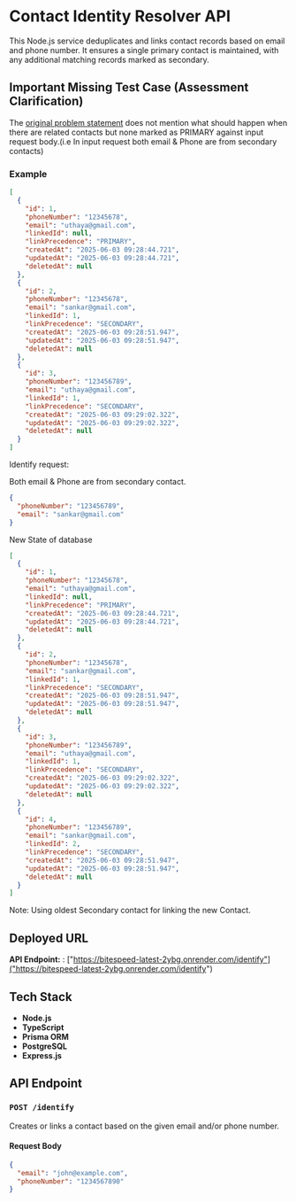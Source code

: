 # Contact Identity Resolver API

This Node.js service deduplicates and links contact records based on email and phone number. It ensures a single primary contact is maintained, with any additional matching records marked as secondary.

## Important Missing Test Case (Assessment Clarification)

The [original problem statement](https://bitespeed.notion.site/Bitespeed-Backend-Task-Identity-Reconciliation-1fb21bb2a930802eb896d4409460375c) does not mention what should happen when there are related contacts but none marked as PRIMARY against input request body.(i.e In input request both email & Phone are from secondary contacts)

### Example

```json
[
  {
    "id": 1,
    "phoneNumber": "12345678",
    "email": "uthaya@gmail.com",
    "linkedId": null,
    "linkPrecedence": "PRIMARY",
    "createdAt": "2025-06-03 09:28:44.721",
    "updatedAt": "2025-06-03 09:28:44.721",
    "deletedAt": null
  },
  {
    "id": 2,
    "phoneNumber": "12345678",
    "email": "sankar@gmail.com",
    "linkedId": 1,
    "linkPrecedence": "SECONDARY",
    "createdAt": "2025-06-03 09:28:51.947",
    "updatedAt": "2025-06-03 09:28:51.947",
    "deletedAt": null
  },
  {
    "id": 3,
    "phoneNumber": "123456789",
    "email": "uthaya@gmail.com",
    "linkedId": 1,
    "linkPrecedence": "SECONDARY",
    "createdAt": "2025-06-03 09:29:02.322",
    "updatedAt": "2025-06-03 09:29:02.322",
    "deletedAt": null
  }
]
```

Identify request:

Both email & Phone are from secondary contact.

```json
{
  "phoneNumber": "123456789",
  "email": "sankar@gmail.com"
}
```

New State of database

```json
[
  {
    "id": 1,
    "phoneNumber": "12345678",
    "email": "uthaya@gmail.com",
    "linkedId": null,
    "linkPrecedence": "PRIMARY",
    "createdAt": "2025-06-03 09:28:44.721",
    "updatedAt": "2025-06-03 09:28:44.721",
    "deletedAt": null
  },
  {
    "id": 2,
    "phoneNumber": "12345678",
    "email": "sankar@gmail.com",
    "linkedId": 1,
    "linkPrecedence": "SECONDARY",
    "createdAt": "2025-06-03 09:28:51.947",
    "updatedAt": "2025-06-03 09:28:51.947",
    "deletedAt": null
  },
  {
    "id": 3,
    "phoneNumber": "123456789",
    "email": "uthaya@gmail.com",
    "linkedId": 1,
    "linkPrecedence": "SECONDARY",
    "createdAt": "2025-06-03 09:29:02.322",
    "updatedAt": "2025-06-03 09:29:02.322",
    "deletedAt": null
  },
  {
    "id": 4,
    "phoneNumber": "123456789",
    "email": "sankar@gmail.com",
    "linkedId": 2,
    "linkPrecedence": "SECONDARY",
    "createdAt": "2025-06-03 09:28:51.947",
    "updatedAt": "2025-06-03 09:28:51.947",
    "deletedAt": null
  }
]
```

Note: Using oldest Secondary contact for linking the new Contact.

## Deployed URL

**API Endpoint:** : ["https://bitespeed-latest-2ybg.onrender.com/identify"]("https://bitespeed-latest-2ybg.onrender.com/identify")

## Tech Stack

- **Node.js**
- **TypeScript**
- **Prisma ORM**
- **PostgreSQL**
- **Express.js**

## API Endpoint

### `POST /identify`

Creates or links a contact based on the given email and/or phone number.

#### Request Body

```json
{
  "email": "john@example.com",
  "phoneNumber": "1234567890"
}
```
